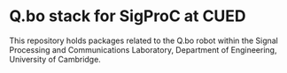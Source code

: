 # Q.bo stack for SigProC at CUED

This repository holds packages related to the Q.bo robot within the Signal
Processing and Communications Laboratory, Department of Engineering, University
of Cambridge.

